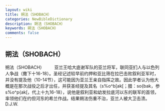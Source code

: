 ```yaml
---
layout: wiki
title: 朔法（SHOBACH）
categories: NewBibleDictionary
description: 朔法（SHOBACH）
keywords: 朔法（SHOBACH）
comments: false
---
```


## 朔法（SHOBACH）



朔法（SHOBACH）
　　亚兰王哈大底谢军队的亚兰将军，联同亚扪人与以色列人争战（撒下十16-18）。圣经记述较早前约押和亚比筛在拉巴击败叙利亚军时，并没有提及他（10-14节），这可能因为亚兰王亲自指挥之故。因此学者认为他大概是在那次战役之后才出任，并获圣经提及其名（s%o^b[ak[；腊：so{bak，参 s%o^p{ak[，代上十九16-18），说他是叙利亚和幼发拉底河以东的联军的首领，率领他们在约但河东的希兰作战。结果朔法伤重不治，亚兰人被大卫击溃。
D.J.W.




